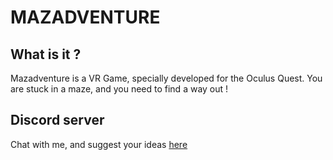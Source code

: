 # MAZADVENTURE

## What is it ?

Mazadventure is a VR Game, specially developed for the Oculus Quest.
You are stuck in a maze, and you need to find a way out ! 


## Discord server

Chat with me, and suggest your ideas [here](http://www.discord.gg/2SmD9qP)
